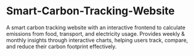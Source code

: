 # Smart-Carbon-Tracking-Website
A smart carbon tracking website with an interactive frontend to calculate emissions from food, transport, and electricity usage. Provides weekly &amp; monthly insights through interactive charts, helping users track, compare, and reduce their carbon footprint effectively.
